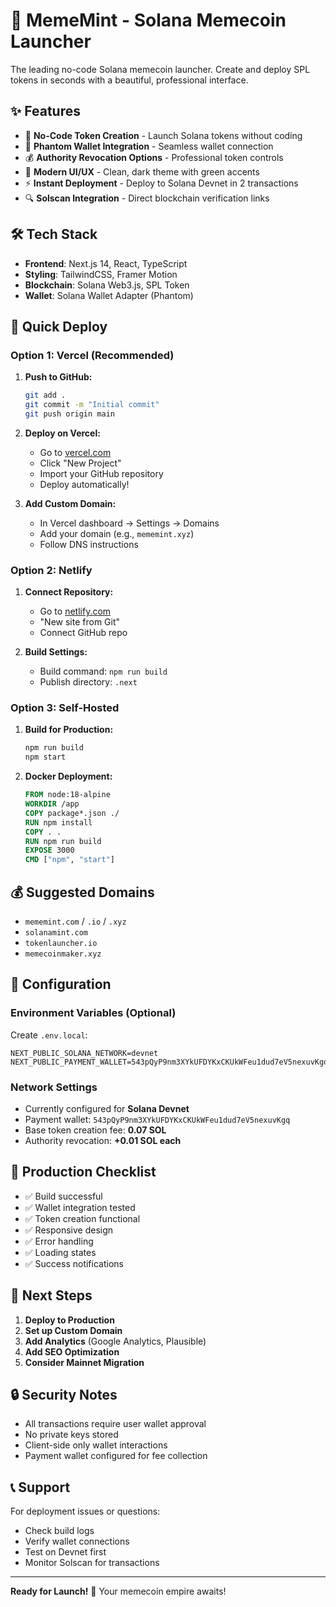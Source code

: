 # 🚀 MemeMint - Solana Memecoin Launcher

The leading no-code Solana memecoin launcher. Create and deploy SPL tokens in seconds with a beautiful, professional interface.

## ✨ Features

- 🎯 **No-Code Token Creation** - Launch Solana tokens without coding
- 🔗 **Phantom Wallet Integration** - Seamless wallet connection
- 💰 **Authority Revocation Options** - Professional token controls
- 🎨 **Modern UI/UX** - Clean, dark theme with green accents
- ⚡ **Instant Deployment** - Deploy to Solana Devnet in 2 transactions
- 🔍 **Solscan Integration** - Direct blockchain verification links

## 🛠️ Tech Stack

- **Frontend**: Next.js 14, React, TypeScript
- **Styling**: TailwindCSS, Framer Motion
- **Blockchain**: Solana Web3.js, SPL Token
- **Wallet**: Solana Wallet Adapter (Phantom)

## 🚀 Quick Deploy

### Option 1: Vercel (Recommended)

1. **Push to GitHub:**
   ```bash
   git add .
   git commit -m "Initial commit"
   git push origin main
   ```

2. **Deploy on Vercel:**
   - Go to [vercel.com](https://vercel.com)
   - Click "New Project"
   - Import your GitHub repository
   - Deploy automatically!

3. **Add Custom Domain:**
   - In Vercel dashboard → Settings → Domains
   - Add your domain (e.g., `mememint.xyz`)
   - Follow DNS instructions

### Option 2: Netlify

1. **Connect Repository:**
   - Go to [netlify.com](https://netlify.com)
   - "New site from Git"
   - Connect GitHub repo

2. **Build Settings:**
   - Build command: `npm run build`
   - Publish directory: `.next`

### Option 3: Self-Hosted

1. **Build for Production:**
   ```bash
   npm run build
   npm start
   ```

2. **Docker Deployment:**
   ```dockerfile
   FROM node:18-alpine
   WORKDIR /app
   COPY package*.json ./
   RUN npm install
   COPY . .
   RUN npm run build
   EXPOSE 3000
   CMD ["npm", "start"]
   ```

## 💰 Suggested Domains

- `mememint.com` / `.io` / `.xyz`
- `solanamint.com`
- `tokenlauncher.io`
- `memecoinmaker.xyz`

## 🔧 Configuration

### Environment Variables (Optional)
Create `.env.local`:
```env
NEXT_PUBLIC_SOLANA_NETWORK=devnet
NEXT_PUBLIC_PAYMENT_WALLET=543pQyP9nm3XYkUFDYKxCKUkWFeu1dud7eV5nexuvKgq
```

### Network Settings
- Currently configured for **Solana Devnet**
- Payment wallet: `543pQyP9nm3XYkUFDYKxCKUkWFeu1dud7eV5nexuvKgq`
- Base token creation fee: **0.07 SOL**
- Authority revocation: **+0.01 SOL each**

## 📱 Production Checklist

- ✅ Build successful
- ✅ Wallet integration tested
- ✅ Token creation functional
- ✅ Responsive design
- ✅ Error handling
- ✅ Loading states
- ✅ Success notifications

## 🎯 Next Steps

1. **Deploy to Production**
2. **Set up Custom Domain**
3. **Add Analytics** (Google Analytics, Plausible)
4. **Add SEO Optimization**
5. **Consider Mainnet Migration**

## 🔒 Security Notes

- All transactions require user wallet approval
- No private keys stored
- Client-side only wallet interactions
- Payment wallet configured for fee collection

## 📞 Support

For deployment issues or questions:
- Check build logs
- Verify wallet connections
- Test on Devnet first
- Monitor Solscan for transactions

---

**Ready for Launch!** 🚀 Your memecoin empire awaits!
